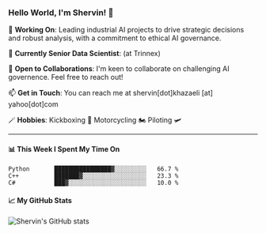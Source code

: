 ### Hello World, I'm Shervin! 👋

🔭 **Working On**: Leading industrial AI projects to drive strategic decisions and robust analysis, with a commitment to ethical AI governance.

🌱 **Currently Senior Data Scientist**: (at Trinnex)

💼 **Open to Collaborations**: I'm keen to collaborate on challenging AI governence. Feel free to reach out!

📫 **Get in Touch**: You can reach me at shervin[dot]khazaeli [at] yahoo[dot]com

🪄 **Hobbies**: Kickboxing 🥊 Motorcycling 🏍️ Piloting 🛩️

---

#### 📊 **This Week I Spent My Time On**
```readme
Python       ████████████████▓░░░░░░░░░   66.7 % 
C++          ███████▓░░░░░░░░░░░░░░░░░░   23.3 % 
C#           ███▓░░░░░░░░░░░░░░░░░░░░░░   10.0 % 
```
<!--END_SECTION:waka-->

#### 📈 **My GitHub Stats**
![Shervin's GitHub stats](https://github-readme-stats.vercel.app/api?username=moderncan&show_icons=true&theme=radical)

